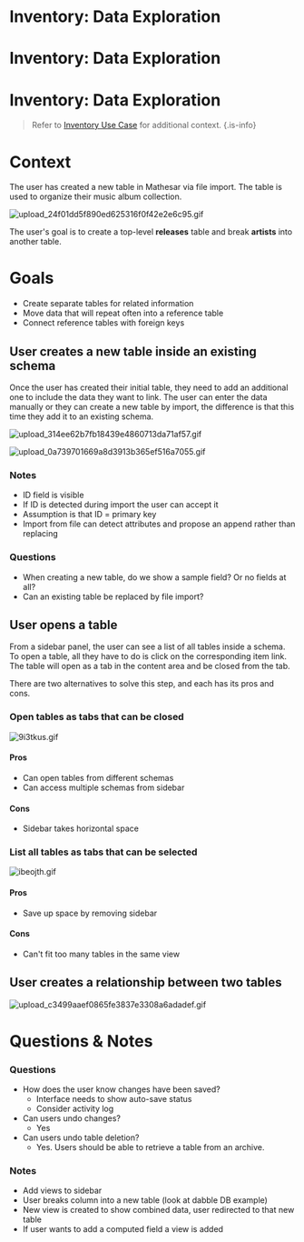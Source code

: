 # Inventory: Data Exploration

# Inventory: Data Exploration

# Inventory: Data Exploration

> Refer to [Inventory Use Case](/design/exploration/use-cases/inventory-use-case) for additional context.
{.is-info}

# Context
The user has created a new table in Mathesar via file import. The table is used to organize their music album collection.

![upload_24f01dd5f890ed625316f0f42e2e6c95.gif](/assets/design/exploration/inventory-data-exploration/upload_24f01dd5f890ed625316f0f42e2e6c95.gif)

The user's goal is to create a top-level **releases** table and break **artists** into another table.

# Goals
- Create separate tables for related information
- Move data that will repeat often into a reference table
- Connect reference tables with foreign keys

## User creates a new table inside an existing schema
Once the user has created their initial table, they need to add an additional one to include the data they want to link. The user can enter the data manually or they can create a new table by import, the difference is that this time they add it to an existing schema.

![upload_314ee62b7fb18439e4860713da71af57.gif](/assets/design/exploration/inventory-data-exploration/upload_314ee62b7fb18439e4860713da71af57.gif)

![upload_0a739701669a8d3913b365ef516a7055.gif](/assets/design/exploration/inventory-data-exploration/upload_0a739701669a8d3913b365ef516a7055.gif)

### Notes
- ID field is visible 
- If ID is detected during import the user can accept it
- Assumption is that ID = primary key
- Import from file can detect attributes and propose an append rather than replacing

### Questions
- When creating a new table, do we show a sample field? Or no fields at all?
- Can an existing table be replaced by file import?

## User opens a table
From a sidebar panel, the user can see a list of all tables inside a schema. To open a table, all they have to do is click on the corresponding item link. The table will open as a tab in the content area and be closed from the tab.

There are two alternatives to solve this step, and each has its pros and cons.

### Open tables as tabs that can be closed

![9i3tkus.gif](/assets/design/exploration/inventory-data-exploration/9i3tkus.gif)

#### Pros
- Can open tables from different schemas
- Can access multiple schemas from sidebar

#### Cons
- Sidebar takes horizontal space


### List all tables as tabs that can be selected

![ibeojth.gif](/assets/design/exploration/inventory-data-exploration/ibeojth.gif)

#### Pros
- Save up space by removing sidebar

#### Cons
- Can't fit too many tables in the same view

## User creates a relationship between two tables

![upload_c3499aaef0865fe3837e3308a6adadef.gif](/assets/design/exploration/inventory-data-exploration/upload_c3499aaef0865fe3837e3308a6adadef.gif)

# Questions & Notes

### Questions
- How does the user know changes have been saved?
    - Interface needs to show auto-save status
    - Consider activity log
- Can users undo changes?
    - Yes
- Can users undo table deletion?
    - Yes. Users should be able to retrieve a table from an archive.

### Notes
- Add views to sidebar
- User breaks column into a new table (look at dabble DB example)
- New view is created to show combined data, user redirected to that new table
- If user wants to add a computed field a view is added
